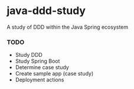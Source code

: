 # java-ddd-study
A study of DDD within the Java Spring ecosystem

### TODO
- Study DDD
- Study Spring Boot
- Determine case study
- Create sample app (case study)
- Deployment actions
